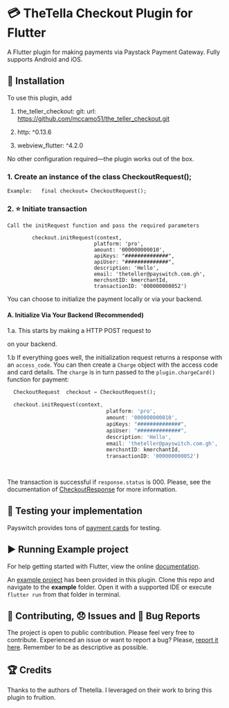 # :credit_card: TheTella Checkout Plugin for Flutter

A Flutter plugin for making payments via Paystack Payment Gateway. Fully
supports Android and iOS.

## :rocket: Installation
To use this plugin, add 
  
1.  the_teller_checkout:
    git:
      url: https://github.com/mccamo51/the_teller_checkout.git
  

2. http: ^0.13.6
3. webview_flutter: ^4.2.0



No other configuration required&mdash;the plugin works out of the box.

### 1. Create an instance of the class CheckoutRequest();
`Example:   final checkout= CheckoutRequest();`



### 2. :star: Initiate transaction
`Call the initRequest function and pass the required parameters`

            checkout.initRequest(context,
                                platform: 'pro',
                                amount: '000000000010',
                                apiKeys: "##############",
                                apiUser: "##############",
                                description: 'Hello',
                                email: 'theteller@payswitch.com.gh',
                                merchsntID: kmerchantId,
                                transactionID: '000000000052')

You can choose to initialize the payment locally or via your backend.

#### A. Initialize Via Your Backend (Recommended)

1.a. This starts by making a HTTP POST request to
<!-- [paystack](https://developers.paystack.co/reference#initialize-a-transaction) -->
on your backend.

1.b If everything goes well, the initialization request returns a response with an `access_code`.
You can then create a `Charge` object with the access code and card details. The `charge` is in turn passed to the `plugin.chargeCard()` function for payment:

```dart
  CheckoutRequest  checkout = CheckoutRequest();
  
  checkout.initRequest(context,
                                platform: 'pro',
                                amount: '000000000010',
                                apiKeys: "##############",
                                apiUser: "##############",
                                description: 'Hello',
                                email: 'theteller@payswitch.com.gh',
                                merchsntID: kmerchantId,
                                transactionID: '000000000052')

 
```
The transaction is successful if `response.status` is 000. Please, see the documentation 
of [CheckoutResponse](https://theteller.net/documentation)
for more information. 



<!-- #### 2. Initialize Locally
Just send the payment details to  `plugin.chargeCard`
```dart
      // Set transaction params directly in app (note that these params
      // are only used if an access_code is not set. In debug mode,
      // setting them after setting an access code would throw an error
      Charge charge = Charge();
      charge.card = _getCardFromUI();
      charge
        ..amount = 2000
        ..email = 'user@email.com'
        ..reference = _getReference()
        ..putCustomField('Charged From', 'Flutter PLUGIN');
      _chargeCard();
``` -->




## :helicopter: Testing your implementation
Payswitch provides tons of [payment cards](https://theteller.net/documentation) for testing.

## :arrow_forward: Running Example project
For help getting started with Flutter, view the online [documentation](https://flutter.io/).

An [example project](https://github.com/mccamo51/the_teller_checkout/tree/master/example) has been provided in this plugin.
Clone this repo and navigate to the **example** folder. Open it with a supported IDE or execute `flutter run` from that folder in terminal.

## :pencil: Contributing, :disappointed: Issues and :bug: Bug Reports
The project is open to public contribution. Please feel very free to contribute.
Experienced an issue or want to report a bug? Please, [report it here](https://github.com/mccamo51/the_teller_checkout/issues). Remember to be as descriptive as possible.

## :trophy: Credits
Thanks to the authors of Thetella. I leveraged on their work to bring this plugin to fruition.

